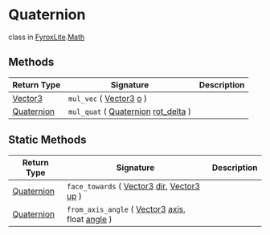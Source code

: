 # Quaternion
class in [FyroxLite](../../scripting_api.md).[Math](../Math.md)
## Methods
| Return Type | Signature | Description |
|---|---|---|
| [Vector3](../Math/Vector3.md) | `mul_vec` ( [Vector3](../Math/Vector3.md) <ins>o</ins> ) |  |
| [Quaternion](../Math/Quaternion.md) | `mul_quat` ( [Quaternion](../Math/Quaternion.md) <ins>rot_delta</ins> ) |  |
## Static Methods
| Return Type | Signature | Description |
|---|---|---|
| [Quaternion](../Math/Quaternion.md) | `face_towards` ( [Vector3](../Math/Vector3.md) <ins>dir</ins>, [Vector3](../Math/Vector3.md) <ins>up</ins> ) |  |
| [Quaternion](../Math/Quaternion.md) | `from_axis_angle` ( [Vector3](../Math/Vector3.md) <ins>axis</ins>, float <ins>angle</ins> ) |  |


